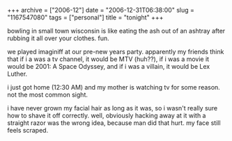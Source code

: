 +++
archive = ["2006-12"]
date = "2006-12-31T06:38:00"
slug = "1167547080"
tags = ["personal"]
title = "tonight"
+++

bowling in small town wisconsin is like eating the ash out of an ashtray
after rubbing it all over your clothes. fun.

we played imaginiff at our pre-new years party. apparently my friends
think that if i a was a tv channel, it would be MTV (huh??), if i was
a movie it would be 2001: A Space Odyssey, and if i was a villain, it
would be Lex Luther.

i just got home (12:30 AM) and my mother is watching tv for some reason.
not the most common sight.

i have never grown my facial hair as long as it was, so i wasn't really
sure how to shave it off correctly. well, obviously hacking away at it
with a straight razor was the wrong idea, because man did that hurt. my
face still feels scraped.

